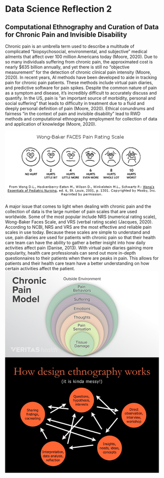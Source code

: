 # Data Science Reflection 2
## Computational Ethnography and Curation of Data for Chronic Pain and Invisible Disability
Chronic pain is an umbrella term used to describe a multitude of complicated “biopsychosocial, environmental, and subjective” medical ailments that affect over 100 million Americans today (Moore, 2020). Due to so many individuals suffering from chronic pain, the approximated cost is nearly $635 billion annually, and yet there is still no “objective measurement” for the detection of chronic clinical pain intensity (Moore, 2020). In recent years, AI methods have been developed to aide in tracking pain for chronic pain patients. These methods include virtual pain diaries, and predictive software for pain spikes. Despite the common nature of pain as a symptom and disease, it’s incredibly difficult to accurately discuss and quantify. In the US, pain is “an important source of morbidity, personal and social suffering” that leads to difficulty in treatment due to a fluid and deeply personal definition of pain (Moore, 2020). Ethical conundrums and fairness “in the context of pain and invisible disability” lead to RWD methods and computational ethnography employment for collection of data and application of knowledge (Moore, 2020). 

<img align = center src = "wong_baker_faces-56a6e17b5f9b58b7d0e53979.gif">

A major issue that comes to light when dealing with chronic pain and the collection of data is the large number of pain scales that are used worldwide. Some of the most popular include NRS (numerical rating scale), Wong-Baker Faces Scale, and VRS (verbal rating scale) (Jacques, 2020). According to NCBI, NRS and VRS are the most effective and reliable pain scales in use today. Because these scales are simple to understand and use, pain diaries are used for patients with chronic pain so that their health care team can have the ability to gather a better insight into how daily activities affect pain (Danise, 2013). With virtual pain diaries gaining more popularity, health care professionals can send out more in-depth questionnaires to their patients when there are peaks in pain. This allows for patients and their health care team have a better understanding on how certain activities affect the patient. 
<img align = left src = "chronic-pain-model.png">

![](dethno.jpg)
